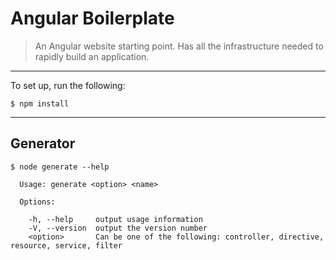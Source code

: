 # Angular Boilerplate

> An Angular website starting point. Has all the infrastructure needed to rapidly build an application.

---

To set up, run the following:

```
$ npm install
```

---

## Generator

```
$ node generate --help

  Usage: generate <option> <name>

  Options:

    -h, --help     output usage information
    -V, --version  output the version number
    <option>       Can be one of the following: controller, directive, resource, service, filter
```